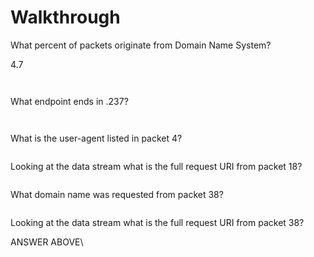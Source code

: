 # Walkthrough

What percent of packets originate from Domain Name System?&#x20;

&#x20;4.7

<figure><img src="https://camo.githubusercontent.com/3d56735f769f53abb1dc64abfa016d5fca98145eeb907a105b23cd4b4682b45e/68747470733a2f2f692e696d6775722e636f6d2f6c4e4a307243482e706e67" alt=""><figcaption></figcaption></figure>

&#x20;

<figure><img src="https://camo.githubusercontent.com/30c2c343274de5d43600be3ba3c29edea84e403015cfec152ac80f60f2c8db8f/68747470733a2f2f692e696d6775722e636f6d2f4b52445862654e2e706e67" alt=""><figcaption></figcaption></figure>

What endpoint ends in .237?

&#x20;

<figure><img src="https://camo.githubusercontent.com/5b672037ed0745b8376ce27e2d5dc4be503a15fe2a0fec02ea233c4777a188aa/68747470733a2f2f692e696d6775722e636f6d2f354132635043512e706e67" alt=""><figcaption></figcaption></figure>

&#x20;

<figure><img src="https://camo.githubusercontent.com/80bc9f19b24c597e05ab388a5b5729288428a124353601295b19486666492161/68747470733a2f2f692e696d6775722e636f6d2f584f66457667502e706e67" alt=""><figcaption></figcaption></figure>

What is the user-agent listed in packet 4?

&#x20;

<figure><img src="https://camo.githubusercontent.com/f05235b388ee58702908d1af417d8033c1bf64f47cfa8a6e961871e607b30cd7/68747470733a2f2f692e696d6775722e636f6d2f76506356674a492e706e67" alt=""><figcaption></figcaption></figure>

Looking at the data stream what is the full request URI from packet 18?

<figure><img src="https://private-user-images.githubusercontent.com/153915324/294596754-e34225a1-c88e-4a31-a42a-5bc87bcc071e.png?jwt=eyJhbGciOiJIUzI1NiIsInR5cCI6IkpXVCJ9.eyJpc3MiOiJnaXRodWIuY29tIiwiYXVkIjoicmF3LmdpdGh1YnVzZXJjb250ZW50LmNvbSIsImtleSI6ImtleTUiLCJleHAiOjE3MDQ0ODQ4MTIsIm5iZiI6MTcwNDQ4NDUxMiwicGF0aCI6Ii8xNTM5MTUzMjQvMjk0NTk2NzU0LWUzNDIyNWExLWM4OGUtNGEzMS1hNDJhLTViYzg3YmNjMDcxZS5wbmc_WC1BbXotQWxnb3JpdGhtPUFXUzQtSE1BQy1TSEEyNTYmWC1BbXotQ3JlZGVudGlhbD1BS0lBVkNPRFlMU0E1M1BRSzRaQSUyRjIwMjQwMTA1JTJGdXMtZWFzdC0xJTJGczMlMkZhd3M0X3JlcXVlc3QmWC1BbXotRGF0ZT0yMDI0MDEwNVQxOTU1MTJaJlgtQW16LUV4cGlyZXM9MzAwJlgtQW16LVNpZ25hdHVyZT1hYWFmNTY4ODlkNzE2N2RhY2VjMzQ5MGI2NTFmZjBiYTQ5Zjc2YzRlNzNiODhhMDcyNmY5NWE3ZDk0Y2RiZmRkJlgtQW16LVNpZ25lZEhlYWRlcnM9aG9zdCZhY3Rvcl9pZD0wJmtleV9pZD0wJnJlcG9faWQ9MCJ9.x_Ie6dxCqi3VBDBc4dhGNIGUVFmfapP7dAV6gse-H-g" alt=""><figcaption></figcaption></figure>

What domain name was requested from packet 38?&#x20;

&#x20;

<figure><img src="https://private-user-images.githubusercontent.com/153915324/294597330-5c028adc-e823-4136-afd1-e7798676d281.png?jwt=eyJhbGciOiJIUzI1NiIsInR5cCI6IkpXVCJ9.eyJpc3MiOiJnaXRodWIuY29tIiwiYXVkIjoicmF3LmdpdGh1YnVzZXJjb250ZW50LmNvbSIsImtleSI6ImtleTUiLCJleHAiOjE3MDQ0ODUwMDMsIm5iZiI6MTcwNDQ4NDcwMywicGF0aCI6Ii8xNTM5MTUzMjQvMjk0NTk3MzMwLTVjMDI4YWRjLWU4MjMtNDEzNi1hZmQxLWU3Nzk4Njc2ZDI4MS5wbmc_WC1BbXotQWxnb3JpdGhtPUFXUzQtSE1BQy1TSEEyNTYmWC1BbXotQ3JlZGVudGlhbD1BS0lBVkNPRFlMU0E1M1BRSzRaQSUyRjIwMjQwMTA1JTJGdXMtZWFzdC0xJTJGczMlMkZhd3M0X3JlcXVlc3QmWC1BbXotRGF0ZT0yMDI0MDEwNVQxOTU4MjNaJlgtQW16LUV4cGlyZXM9MzAwJlgtQW16LVNpZ25hdHVyZT1jOTNmMTg2ZGQwNjA3ZmI3YzcyNjRlYmIyNjhiMTdkNmM0N2Y4OTNkNTkwZWRjYzU5MWE4YjdhNDE3NGFkNjM4JlgtQW16LVNpZ25lZEhlYWRlcnM9aG9zdCZhY3Rvcl9pZD0wJmtleV9pZD0wJnJlcG9faWQ9MCJ9.FRIkr9nkB3lbdlEvt8RdCMIdTbWs9Nl8y4rmgFJvVis" alt=""><figcaption></figcaption></figure>

Looking at the data stream what is the full request URI from packet 38?

ANSWER ABOVE\
